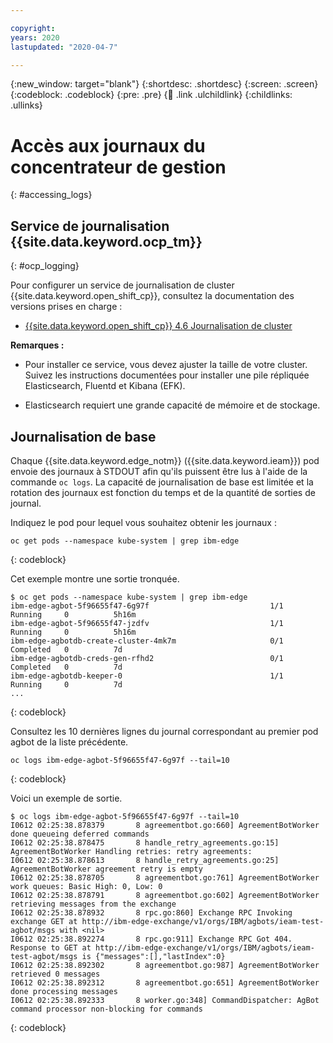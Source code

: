 ```yaml
---

copyright:
years: 2020
lastupdated: "2020-04-7"

---
```


{:new_window: target="blank"}
{:shortdesc: .shortdesc}
{:screen: .screen}
{:codeblock: .codeblock}
{:pre: .pre}
{:child: .link .ulchildlink}
{:childlinks: .ullinks}

# Accès aux journaux du concentrateur de gestion
{: #accessing_logs}

## Service de journalisation {{site.data.keyword.ocp_tm}}
{: #ocp_logging}

Pour configurer un service de journalisation de cluster {{site.data.keyword.open_shift_cp}}, consultez la documentation des versions prises en charge :

* [{{site.data.keyword.open_shift_cp}} 4.6 Journalisation de cluster](https://docs.openshift.com/container-platform/4.6/logging/cluster-logging.html)

**Remarques :** 

* Pour installer ce service, vous devez ajuster la taille de votre cluster. Suivez les instructions documentées pour installer une pile répliquée Elasticsearch, Fluentd et Kibana (EFK). 

* Elasticsearch requiert une grande capacité de mémoire et de stockage.

## Journalisation de base

Chaque {{site.data.keyword.edge_notm}} ({{site.data.keyword.ieam}}) pod envoie des journaux à STDOUT afin qu'ils puissent être lus à l'aide de la commande `oc logs`. La capacité de journalisation de base est limitée et la rotation des journaux est fonction du temps et de la quantité de sorties de journal.

Indiquez le pod pour lequel vous souhaitez obtenir les journaux :

```
oc get pods --namespace kube-system | grep ibm-edge
```
{: codeblock}

Cet exemple montre une sortie tronquée.

```
$ oc get pods --namespace kube-system | grep ibm-edge
ibm-edge-agbot-5f96655f47-6g97f                           1/1     Running     0          5h16m
ibm-edge-agbot-5f96655f47-jzdfv                           1/1     Running     0          5h16m
ibm-edge-agbotdb-create-cluster-4mk7m                     0/1     Completed   0          7d
ibm-edge-agbotdb-creds-gen-rfhd2                          0/1     Completed   0          7d
ibm-edge-agbotdb-keeper-0                                 1/1     Running     0          7d
...
```
{: codeblock}

Consultez les 10 dernières lignes du journal correspondant au premier pod agbot de la liste précédente.

```
oc logs ibm-edge-agbot-5f96655f47-6g97f --tail=10
```
{: codeblock}

Voici un exemple de sortie.

```
$ oc logs ibm-edge-agbot-5f96655f47-6g97f --tail=10
I0612 02:25:38.878379       8 agreementbot.go:660] AgreementBotWorker done queueing deferred commands
I0612 02:25:38.878475       8 handle_retry_agreements.go:15] AgreementBotWorker Handling retries: retry agreements:
I0612 02:25:38.878613       8 handle_retry_agreements.go:25] AgreementBotWorker agreement retry is empty
I0612 02:25:38.878705       8 agreementbot.go:761] AgreementBotWorker work queues: Basic High: 0, Low: 0
I0612 02:25:38.878791       8 agreementbot.go:602] AgreementBotWorker retrieving messages from the exchange
I0612 02:25:38.878932       8 rpc.go:860] Exchange RPC Invoking exchange GET at http://ibm-edge-exchange/v1/orgs/IBM/agbots/ieam-test-agbot/msgs with <nil>
I0612 02:25:38.892274       8 rpc.go:911] Exchange RPC Got 404. Response to GET at http://ibm-edge-exchange/v1/orgs/IBM/agbots/ieam-test-agbot/msgs is {"messages":[],"lastIndex":0}
I0612 02:25:38.892302       8 agreementbot.go:987] AgreementBotWorker retrieved 0 messages
I0612 02:25:38.892312       8 agreementbot.go:651] AgreementBotWorker done processing messages
I0612 02:25:38.892333       8 worker.go:348] CommandDispatcher: AgBot command processor non-blocking for commands
```
{: codeblock}
